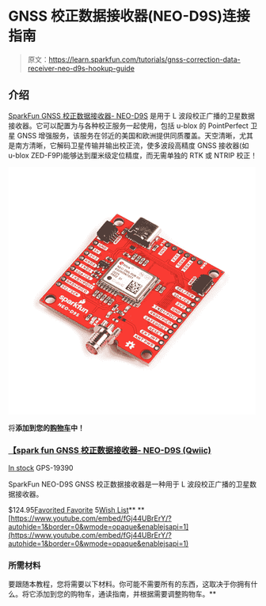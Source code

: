 # GNSS 校正数据接收器(NEO-D9S)连接指南

> 原文：<https://learn.sparkfun.com/tutorials/gnss-correction-data-receiver-neo-d9s-hookup-guide>

## 介绍

[SparkFun GNSS 校正数据接收器- NEO-D9S](https://www.sparkfun.com/products/19390) 是用于 L 波段校正广播的卫星数据接收器。它可以配置为与各种校正服务一起使用，包括 u-blox 的 PointPerfect 卫星 GNSS 增强服务，该服务在邻近的美国和欧洲提供同质覆盖。天空清晰，尤其是南方清晰，它解码卫星传输并输出校正流，使多波段高精度 GNSS 接收器(如 u-blox ZED-F9P)能够达到厘米级定位精度，而无需单独的 RTK 或 NTRIP 校正！

[![SparkFun GNSS Correction Data Receiver - NEO-D9S (Qwiic)](img/795d488b48d866a6ea17134fe3e7e922.png)](https://www.sparkfun.com/products/19390) 

将**添加到您的[购物车](https://www.sparkfun.com/cart)中！**

### [【spark fun GNSS 校正数据接收器- NEO-D9S (Qwiic)](https://www.sparkfun.com/products/19390)

[In stock](https://learn.sparkfun.com/static/bubbles/ "in stock") GPS-19390

SparkFun NEO-D9S GNSS 校正数据接收器是一种用于 L 波段校正广播的卫星数据接收器。

$124.95[Favorited Favorite](# "Add to favorites") 5[Wish List](# "Add to wish list")** **[https://www.youtube.com/embed/fGj44UBrErY/?autohide=1&border=0&wmode=opaque&enablejsapi=1](https://www.youtube.com/embed/fGj44UBrErY/?autohide=1&border=0&wmode=opaque&enablejsapi=1)

### 所需材料

要跟随本教程，您将需要以下材料。你可能不需要所有的东西，这取决于你拥有什么。将它添加到您的购物车，通读指南，并根据需要调整购物车。**